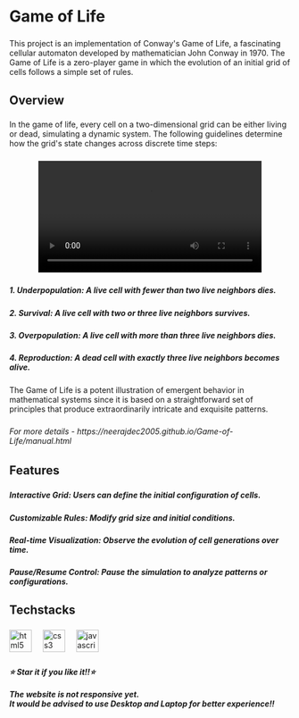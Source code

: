 <h1 align="left">Game of Life</h1>

###

<p align="left">This project is an implementation of Conway's Game of Life, a fascinating cellular automaton developed by mathematician John Conway in 1970. The Game of Life is a zero-player game in which the evolution of an initial grid of cells follows a simple set of rules.</p>

###

<h2 align="left">Overview</h2>

###

<p align="left">In the game of life, every cell on a two-dimensional grid can be either living or dead, simulating a dynamic system. The following guidelines determine how the grid's state changes across discrete time steps:</p>

###

<div align="center">
  <video height="200" src="https://www.youtube.com/watch?v=PL5K2uM5biE&ab_channel=NeerajT"  />
</div>

###

<h5 align="left">1. Underpopulation: A live cell with fewer than two live neighbors dies.</h5>

###

<h5 align="left">2. Survival: A live cell with two or three live neighbors survives.</h5>

###

<h5 align="left">3. Overpopulation: A live cell with more than three live neighbors dies.</h5>

###

<h5 align="left">4. Reproduction: A dead cell with exactly three live neighbors becomes alive.</h5>

###

<p align="left">The Game of Life is a potent illustration of emergent behavior in mathematical systems since it is based on a straightforward set of principles that produce extraordinarily intricate and exquisite patterns.</p>

###

<h6 align="left">For more details - https://neerajdec2005.github.io/Game-of-Life/manual.html</h6>

###

<h2 align="left">Features</h2>

###

<h5 align="left">Interactive Grid: Users can define the initial configuration of cells.</h5>

###

<h5 align="left">Customizable Rules: Modify grid size and initial conditions.</h5>

###

<h5 align="left">Real-time Visualization: Observe the evolution of cell generations over time.</h5>

###

<h5 align="left">Pause/Resume Control: Pause the simulation to analyze patterns or configurations.</h5>

###

<h2 align="left">Techstacks</h2>

###

<div align="left">
  <img src="https://img.shields.io/badge/HTML5-E34F26?logo=html5&logoColor=white&style=for-the-badge" height="40" alt="html5 logo"  />
  <img width="12" />
  <img src="https://img.shields.io/badge/CSS3-1572B6?logo=css3&logoColor=white&style=for-the-badge" height="40" alt="css3 logo"  />
  <img width="12" />
  <img src="https://img.shields.io/badge/JavaScript-F7DF1E?logo=javascript&logoColor=black&style=for-the-badge" height="40" alt="javascript logo"  />
</div>

###

<h5 align="left">⭐️ Star it if you like it!!⭐️<br><br>The website is not responsive yet.<br>It would be advised to use Desktop and Laptop for better experience!!</h5>

###
